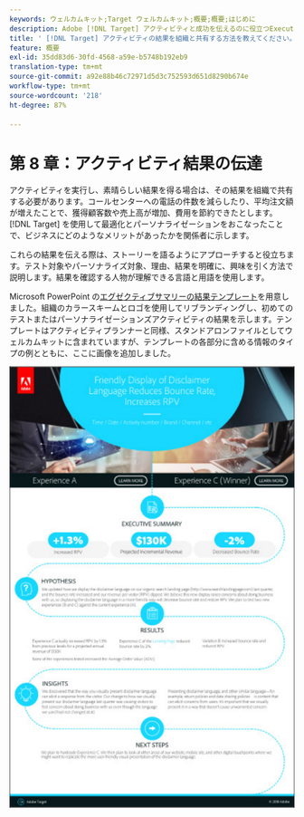 ```yaml
---
keywords: ウェルカムキット;Target ウェルカムキット;概要;概要;はじめに
description: Adobe [!DNL Target] アクティビティと成功を伝えるのに役立つExecutive Summary Resultsテンプレートを使用します。
title: ' [!DNL Target] アクティビティの結果を組織と共有する方法を教えてください。'
feature: 概要
exl-id: 35dd83d6-30fd-4568-a59e-b5748b192eb9
translation-type: tm+mt
source-git-commit: a92e88b46c72971d5d3c752593d651d8290b674e
workflow-type: tm+mt
source-wordcount: '218'
ht-degree: 87%

---
```


# 第 8 章：アクティビティ結果の伝達

アクティビティを実行し、素晴らしい結果を得る場合は、その結果を組織で共有する必要があります。コールセンターへの電話の件数を減らしたり、平均注文額が増えたことで、獲得顧客数や売上高が増加、費用を節約できたとします。[!DNL Target] を使用して最適化とパーソナライゼーションをおこなったことで、ビジネスにどのようなメリットがあったかを関係者に示します。

これらの結果を伝える際は、ストーリーを語るようにアプローチすると役立ちます。テスト対象やパーソナライズ対象、理由、結果を明確に、興味を引く方法で説明します。結果を確認する人物が理解できる言語と用語を使用します。

Microsoft PowerPoint の[エグゼクティブサマリーの結果テンプレート](/help/assets/executive-summary.zip)を用意しました。組織のカラースキームとロゴを使用してリブランディングし、初めてのテストまたはパーソナライゼーションズアクティビティの結果を示します。テンプレートはアクティビティプランナーと同様、スタンドアロンファイルとしてウェルカムキットに含まれていますが、テンプレートの各部分に含める情報のタイプの例とともに、ここに画像を追加しました。

![エグゼクティブサマリーレポート](/help/c-intro/assets/executive-summary-report.png)
